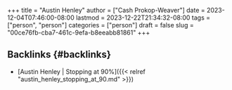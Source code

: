 +++
title = "Austin Henley"
author = ["Cash Prokop-Weaver"]
date = 2023-12-04T07:46:00-08:00
lastmod = 2023-12-22T21:34:32-08:00
tags = ["person", "person"]
categories = ["person"]
draft = false
slug = "00ce76fb-cba7-461c-9efa-b8eeabb81861"
+++

## Backlinks {#backlinks}

-   [Austin Henley | Stopping at 90%]({{< relref "austin_henley_stopping_at_90.md" >}})
